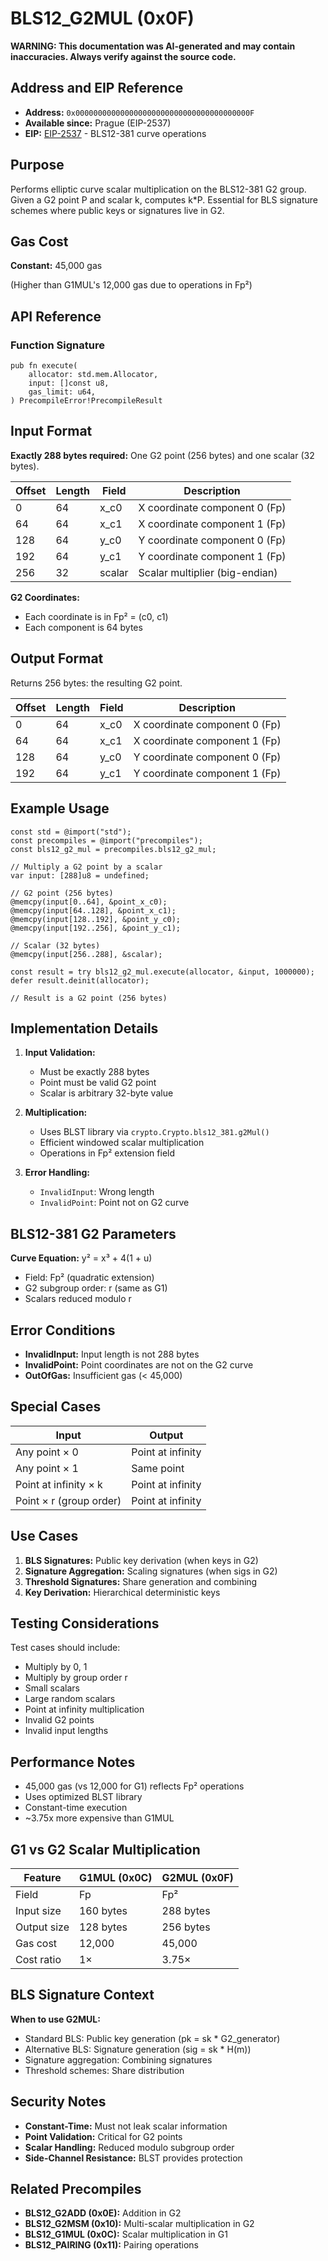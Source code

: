 # BLS12_G2MUL (0x0F)

**WARNING: This documentation was AI-generated and may contain inaccuracies. Always verify against the source code.**

## Address and EIP Reference

- **Address:** `0x000000000000000000000000000000000000000F`
- **Available since:** Prague (EIP-2537)
- **EIP:** [EIP-2537](https://eips.ethereum.org/EIPS/eip-2537) - BLS12-381 curve operations

## Purpose

Performs elliptic curve scalar multiplication on the BLS12-381 G2 group. Given a G2 point P and scalar k, computes k*P. Essential for BLS signature schemes where public keys or signatures live in G2.

## Gas Cost

**Constant:** 45,000 gas

(Higher than G1MUL's 12,000 gas due to operations in Fp²)

## API Reference

### Function Signature

```zig
pub fn execute(
    allocator: std.mem.Allocator,
    input: []const u8,
    gas_limit: u64,
) PrecompileError!PrecompileResult
```

## Input Format

**Exactly 288 bytes required:** One G2 point (256 bytes) and one scalar (32 bytes).

| Offset | Length | Field  | Description |
|--------|--------|--------|-------------|
| 0      | 64     | x_c0   | X coordinate component 0 (Fp) |
| 64     | 64     | x_c1   | X coordinate component 1 (Fp) |
| 128    | 64     | y_c0   | Y coordinate component 0 (Fp) |
| 192    | 64     | y_c1   | Y coordinate component 1 (Fp) |
| 256    | 32     | scalar | Scalar multiplier (big-endian) |

**G2 Coordinates:**
- Each coordinate is in Fp² = (c0, c1)
- Each component is 64 bytes

## Output Format

Returns 256 bytes: the resulting G2 point.

| Offset | Length | Field | Description |
|--------|--------|-------|-------------|
| 0      | 64     | x_c0  | X coordinate component 0 (Fp) |
| 64     | 64     | x_c1  | X coordinate component 1 (Fp) |
| 128    | 64     | y_c0  | Y coordinate component 0 (Fp) |
| 192    | 64     | y_c1  | Y coordinate component 1 (Fp) |

## Example Usage

```zig
const std = @import("std");
const precompiles = @import("precompiles");
const bls12_g2_mul = precompiles.bls12_g2_mul;

// Multiply a G2 point by a scalar
var input: [288]u8 = undefined;

// G2 point (256 bytes)
@memcpy(input[0..64], &point_x_c0);
@memcpy(input[64..128], &point_x_c1);
@memcpy(input[128..192], &point_y_c0);
@memcpy(input[192..256], &point_y_c1);

// Scalar (32 bytes)
@memcpy(input[256..288], &scalar);

const result = try bls12_g2_mul.execute(allocator, &input, 1000000);
defer result.deinit(allocator);

// Result is a G2 point (256 bytes)
```

## Implementation Details

1. **Input Validation:**
   - Must be exactly 288 bytes
   - Point must be valid G2 point
   - Scalar is arbitrary 32-byte value

2. **Multiplication:**
   - Uses BLST library via `crypto.Crypto.bls12_381.g2Mul()`
   - Efficient windowed scalar multiplication
   - Operations in Fp² extension field

3. **Error Handling:**
   - `InvalidInput`: Wrong length
   - `InvalidPoint`: Point not on G2 curve

## BLS12-381 G2 Parameters

**Curve Equation:** y² = x³ + 4(1 + u)
- Field: Fp² (quadratic extension)
- G2 subgroup order: r (same as G1)
- Scalars reduced modulo r

## Error Conditions

- **InvalidInput:** Input length is not 288 bytes
- **InvalidPoint:** Point coordinates are not on the G2 curve
- **OutOfGas:** Insufficient gas (< 45,000)

## Special Cases

| Input                     | Output                    |
|---------------------------|---------------------------|
| Any point × 0             | Point at infinity         |
| Any point × 1             | Same point                |
| Point at infinity × k     | Point at infinity         |
| Point × r (group order)   | Point at infinity         |

## Use Cases

1. **BLS Signatures:** Public key derivation (when keys in G2)
2. **Signature Aggregation:** Scaling signatures (when sigs in G2)
3. **Threshold Signatures:** Share generation and combining
4. **Key Derivation:** Hierarchical deterministic keys

## Testing Considerations

Test cases should include:
- Multiply by 0, 1
- Multiply by group order r
- Small scalars
- Large random scalars
- Point at infinity multiplication
- Invalid G2 points
- Invalid input lengths

## Performance Notes

- 45,000 gas (vs 12,000 for G1) reflects Fp² operations
- Uses optimized BLST library
- Constant-time execution
- ~3.75x more expensive than G1MUL

## G1 vs G2 Scalar Multiplication

| Feature          | G1MUL (0x0C) | G2MUL (0x0F) |
|------------------|--------------|--------------|
| Field            | Fp           | Fp²          |
| Input size       | 160 bytes    | 288 bytes    |
| Output size      | 128 bytes    | 256 bytes    |
| Gas cost         | 12,000       | 45,000       |
| Cost ratio       | 1×           | 3.75×        |

## BLS Signature Context

**When to use G2MUL:**
- Standard BLS: Public key generation (pk = sk * G2_generator)
- Alternative BLS: Signature generation (sig = sk * H(m))
- Signature aggregation: Combining signatures
- Threshold schemes: Share distribution

## Security Notes

- **Constant-Time:** Must not leak scalar information
- **Point Validation:** Critical for G2 points
- **Scalar Handling:** Reduced modulo subgroup order
- **Side-Channel Resistance:** BLST provides protection

## Related Precompiles

- **BLS12_G2ADD (0x0E):** Addition in G2
- **BLS12_G2MSM (0x10):** Multi-scalar multiplication in G2
- **BLS12_G1MUL (0x0C):** Scalar multiplication in G1
- **BLS12_PAIRING (0x11):** Pairing operations
